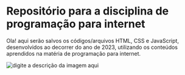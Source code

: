 # Repositório para a disciplina de programação para internet 

Ola! aqui serão salvos os códigos/arquivos HTML, CSS e JavaScript, desenvolvidos ao decorrer do ano de 2023, utilizando os conteúdos aprendidos na matéria de programação para internet.

![digite a descrição da imagem aqui]( https://www.cobranews.com.br/wp-content/uploads/2019/01/IFPR.png )

